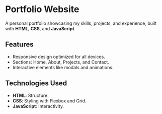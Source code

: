 # Portfolio Website

A personal portfolio showcasing my skills, projects, and experience, built with **HTML**, **CSS**, and **JavaScript**.

## Features
- Responsive design optimized for all devices.
- Sections: Home, About, Projects, and Contact.
- Interactive elements like modals and animations.

## Technologies Used
- **HTML**: Structure.
- **CSS**: Styling with Flexbox and Grid.
- **JavaScript**: Interactivity.


